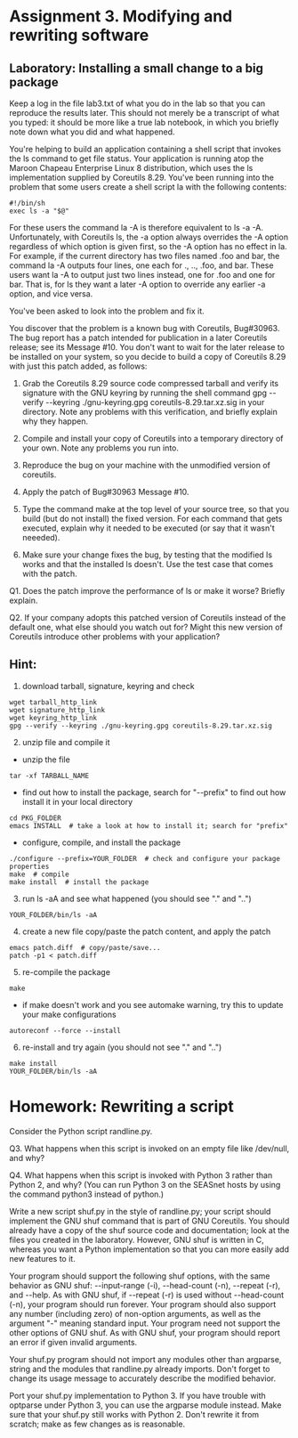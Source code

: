 # Assignment 3. Modifying and rewriting software

## Laboratory: Installing a small change to a big package
Keep a log in the file lab3.txt of what you do in the lab so that you can reproduce the results later. This should not merely be a transcript of what you typed: it should be more like a true lab notebook, in which you briefly note down what you did and what happened.

You're helping to build an application containing a shell script that invokes the ls command to get file status. Your application is running atop the Maroon Chapeau Enterprise Linux 8 distribution, which uses the ls implementation supplied by Coreutils 8.29. You've been running into the problem that some users create a shell script la with the following contents:

```
#!/bin/sh
exec ls -a "$@"
```

For these users the command la -A is therefore equivalent to ls -a -A. Unfortunately, with Coreutils ls, the -a option always overrides the -A option regardless of which option is given first, so the -A option has no effect in la. For example, if the current directory has two files named .foo and bar, the command la -A outputs four lines, one each for ., .., .foo, and bar. These users want la -A to output just two lines instead, one for .foo and one for bar. That is, for ls they want a later -A option to override any earlier -a option, and vice versa.

You've been asked to look into the problem and fix it.

You discover that the problem is a known bug with Coreutils, Bug#30963. The bug report has a patch intended for publication in a later Coreutils release; see its Message #10. You don't want to wait for the later release to be installed on your system, so you decide to build a copy of Coreutils 8.29 with just this patch added, as follows:

1. Grab the Coreutils 8.29 source code compressed tarball and verify its signature with the GNU keyring by running the shell command gpg --verify --keyring ./gnu-keyring.gpg coreutils-8.29.tar.xz.sig in your directory. Note any problems with this verification, and briefly explain why they happen.

2. Compile and install your copy of Coreutils into a temporary directory of your own. Note any problems you run into.

3. Reproduce the bug on your machine with the unmodified version of coreutils.

4. Apply the patch of Bug#30963 Message #10.

5. Type the command make at the top level of your source tree, so that you build (but do not install) the fixed version. For each command that gets executed, explain why it needed to be executed (or say that it wasn't neeeded).

6. Make sure your change fixes the bug, by testing that the modified ls works and that the installed ls doesn't. Use the test case that comes with the patch.

Q1. Does the patch improve the performance of ls or make it worse? Briefly explain.

Q2. If your company adopts this patched version of Coreutils instead of the default one, what else should you watch out for? Might this new version of Coreutils introduce other problems with your application?

## Hint:

1. download tarball, signature, keyring and check
```
wget tarball_http_link
wget signature_http_link
wget keyring_http_link
gpg --verify --keyring ./gnu-keyring.gpg coreutils-8.29.tar.xz.sig
```

2. unzip file and compile it

- unzip the file
````
tar -xf TARBALL_NAME
````
- find out how to install the package, search for "--prefix" to find out how install it in your local directory
```
cd PKG_FOLDER
emacs INSTALL  # take a look at how to install it; search for "prefix"
```
- configure, compile, and install the package
```
./configure --prefix=YOUR_FOLDER  # check and configure your package properties
make  # compile
make install  # install the package
```
3. run ls -aA and see what happened (you should see "." and "..")
```
YOUR_FOLDER/bin/ls -aA
```

4. create a new file copy/paste the patch content, and apply the patch
```
emacs patch.diff  # copy/paste/save...
patch -p1 < patch.diff
```

5. re-compile the package
```
make
```
- if make doesn't work and you see automake warning, try this to update your make configurations
```
autoreconf --force --install
```

6. re-install and try again (you should not see "." and "..")
```
make install
YOUR_FOLDER/bin/ls -aA
```

# Homework: Rewriting a script

Consider the Python script randline.py.

Q3. What happens when this script is invoked on an empty file like /dev/null, and why?

Q4. What happens when this script is invoked with Python 3 rather than Python 2, and why? (You can run Python 3 on the SEASnet hosts by using the command python3 instead of python.)

Write a new script shuf.py in the style of randline.py; your script should implement the GNU shuf command that is part of GNU Coreutils. You should already have a copy of the shuf source code and documentation; look at the files you created in the laboratory. However, GNU shuf is written in C, whereas you want a Python implementation so that you can more easily add new features to it.

Your program should support the following shuf options, with the same behavior as GNU shuf: --input-range (-i), --head-count (-n), --repeat (-r), and --help. As with GNU shuf, if --repeat (-r) is used without --head-count (-n), your program should run forever. Your program should also support any number (including zero) of non-option arguments, as well as the argument "-" meaning standard input. Your program need not support the other options of GNU shuf. As with GNU shuf, your program should report an error if given invalid arguments.

Your shuf.py program should not import any modules other than argparse, string and the modules that randline.py already imports. Don't forget to change its usage message to accurately describe the modified behavior.

Port your shuf.py implementation to Python 3. If you have trouble with optparse under Python 3, you can use the argparse module instead. Make sure that your shuf.py still works with Python 2. Don't rewrite it from scratch; make as few changes as is reasonable.
